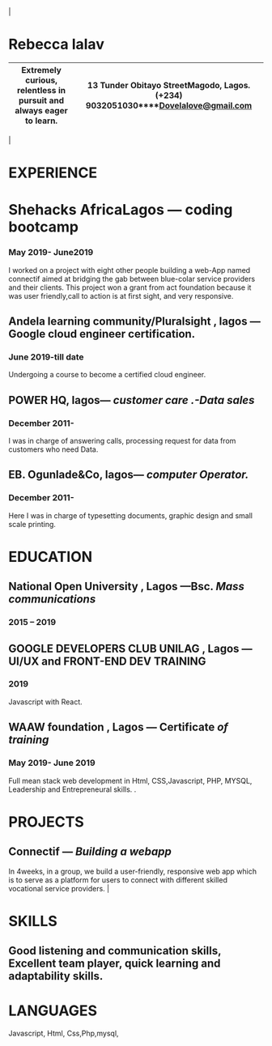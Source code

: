 |
# Rebecca lalav
Extremely curious, relentless in pursuit and always eager to learn. | 13 Tunder Obitayo StreetMagodo, Lagos.**(+234) 9032051030****Dovelalove@gmail.com** |
| --- | --- |
|
# EXPERIENCE

#  Shehacks AfricaLagos — coding bootcamp

### May 2019- June2019
I worked on a project with eight other people building a web-App  named connectif aimed at bridging the gab between blue-colar service providers and their clients. This project won a grant from act foundation because it was user friendly,call to action is at first sight, and very responsive.
## Andela learning community/Pluralsight , lagos — Google cloud engineer certification.

###  June  2019-till date
Undergoing a course to become a certified cloud engineer.
## POWER HQ, lagos— _customer care .-Data sales_

### December 2011-
I was in charge of answering calls, processing request for data  from customers who need Data.
## EB. Ogunlade&amp;Co, lagos— _computer Operator._

### December 2011-
Here I was in charge of typesetting documents, graphic design and small scale printing.
# EDUCATION

## National Open University , Lagos —Bsc. _Mass communications_

###  2015 – 2019

## GOOGLE DEVELOPERS CLUB UNILAG , Lagos —UI/UX and FRONT-END DEV TRAINING

### 2019
Javascript with React.
## WAAW foundation , Lagos — Certificate _of training_

### May 2019- June 2019
Full mean stack web development in Html, CSS,Javascript, PHP, MYSQL, Leadership and Entrepreneural skills. .
# PROJECTS

## Connectif — _Building a webapp_
In 4weeks, in a group, we build a user-friendly, responsive web app which is to serve as a platform for users to connect with different skilled vocational service providers. |
# SKILLS
Good listening and communication skills, Excellent team player, quick learning and adaptability skills.
-

# LANGUAGES
Javascript, Html, Css,Php,mysql, 
